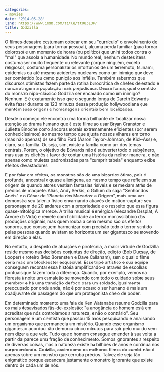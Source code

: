 ```yaml
---
categories:
- movies
date: '2014-05-28'
link: https://www.imdb.com/title/tt0831387
title: Godzilla
---
```


O filmes-desastre costumam colocar em seu "currículo" o envolvimento de seus personagens (para tornar pessoal), alguma perda familiar (para tornar doloroso) e um momento de honra (ou político) que unirá todos contra o "mal" que assola a humanidade. No mundo real, nenhum destes itens costuma ser muito frequente ou relevante porque ninguém, exceto religiosos, costuma personalizar os infortúnios de um terremoto, tsunami, epidemias ou até mesmo acidentes nucleares como um inimigo que deve ser combatido (ou como punição aos infiéis). Também sabermos que discursos otimistas fazem parte da rotina burocrática de chefes de estado e nunca atingem a população mais prejudicada. Dessa forma, qual o sentido do monstro nipo-clássico Godzilla ser encarado como um inimigo? Nenhum! E é exatamente isso que o segundo longa de Gareth Edwards evita fazer durante os 123 minutos dessa produção hollywoodiana que mantém suas origens e homenagens orientais bem localizadas.

Desde o começo ele encontra uma forma brilhante de focalizar nossa atenção ao drama humano que é este filme ao usar Bryan Cranston e Juliette Binoche como âncoras morais extremamente eficientes (por serem conhecidíssimos) ao mesmo tempo que ajusta nossos olhares em torno (mas não apenas) de seu filho Ford (Aaron Taylor-Johnson, de Kick-Ass) e, claro, sua família. Ou seja, sim, existe a família como um dos temas centrais. Porém, o objetivo de Edwards não é subverter todo o subgênero, mas usar os clichês a favor de contar uma história da melhor maneira, e não apenas como muletas padronizadas para "cumprir tabela" enquanto exibe efeitos devastadores.

E por falar em efeitos, os monstros são de uma bizarrice ótima, pois é profunda, ancestral e quase alienígena, ao mesmo tempo que refletem sua origem de quando atores vestiam fantasias risíveis e se mexiam atrás de prédios de maquete. Aliás, Andy Serkis, o Gollum da saga "Senhor dos Anéis" e o César de "Planeta dos Macados: a Origem", mais uma vez demonstra seu talento físico encarnando através de motion-capture seu personagem de 20 andares com a propriedade e o respeito que essa figura quase-mitológica merece. A trilha musical é enérgica (Alexandre Desplat, A Árvore da Vida) e remete com habilidade ao terror monossilábico das produções originais, mas quem rouba a cena mesmo são os efeitos sonoros, que conseguem harmonizar com precisão todo o terror sentido pelas pessoas quando avistam no horizonte um ser gigantesco se movendo em direção a elas.

No entanto, a despeito de atuações e pirotecnia, a maior virtude de Godzilla reside mesmo nas decisões conjuntas de direção, edição (Bob Ducsay, de Looper) e roteiro (Max Borenstein e Dave Callaham), sem o qual o filme seria mais um blockbuster esquecível. Esse tripé artístico e sua equipe conseguem recontar essa história amplificando-a através de escolhas pontuais que fazem toda a diferença. Quando, por exemplo, vemos na floresta à noite um camaleão se movendo com todo o cuidado sobre seus membros e há uma transição de foco para um soldado, igualmente preocupado por onde anda, não é por acaso: o ser humano é mais um coadjuvante de passagem do que um protagonista cheio de poder.

Em determinado momento uma fala de Ken Watanabe resume Godzilla para os mais desavisados fãs-de-explosão: "a arrogância do homem está em acreditar que nós controlamos a natureza, e não o contrário". Seu personagem é um cientista que passou 15 anos pesquisando e analisando um organismo que permanecia um mistério. Quando esse organismo gigantesco acordou não demorou cinco minutos para sair pelo mundo sem nem dizer a que veio. Tudo que o homem consegue entender à sua volta a partir daí parece uma fração de conhecimento. Somos ignorantes a respeito de diversas coisas, mas a natureza existe há bilhões de anos e continua nos surpreendendo. Godzilla, assim como os melhores filmes de zumbi, não é apenas sobre um monstro que derruba prédios. Talvez ele seja tão enigmático porque escancara justamente o monstro ignorante que existe dentro de cada um de nós.